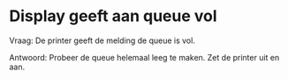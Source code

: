 # Display geeft aan queue vol

Vraag:
De printer geeft de melding de queue is vol.

Antwoord:
Probeer de queue helemaal leeg te maken. Zet de printer uit en aan.